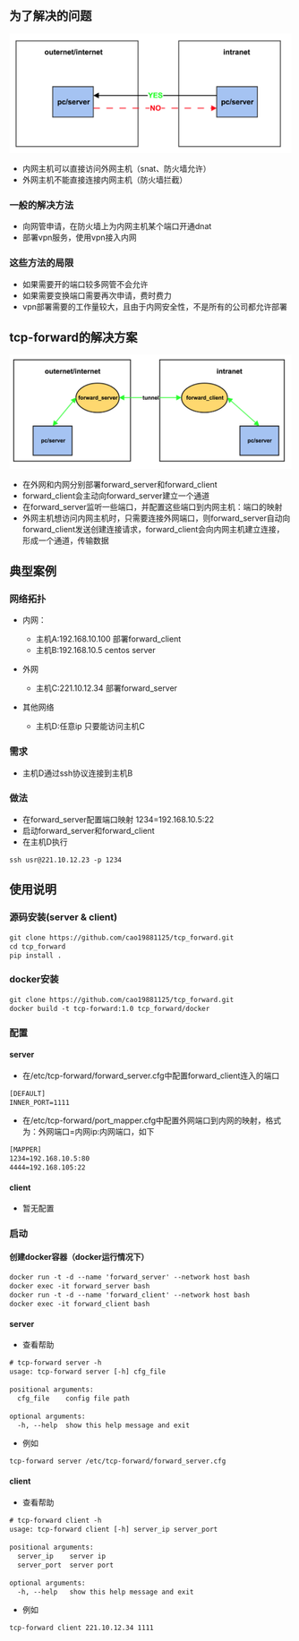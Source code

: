 ## 为了解决的问题
![image](https://github.com/cao19881125/picture_cloud/blob/master/tcp_forward_problem.png?raw=true)

- 内网主机可以直接访问外网主机（snat、防火墙允许）
- 外网主机不能直接连接内网主机（防火墙拦截）

### 一般的解决方法
- 向网管申请，在防火墙上为内网主机某个端口开通dnat
- 部署vpn服务，使用vpn接入内网


### 这些方法的局限
- 如果需要开的端口较多网管不会允许
- 如果需要变换端口需要再次申请，费时费力
- vpn部署需要的工作量较大，且由于内网安全性，不是所有的公司都允许部署


## tcp-forward的解决方案
![image](https://github.com/cao19881125/picture_cloud/blob/master/tcp_forward_design.png?raw=true)

- 在外网和内网分别部署forward_server和forward_client
- forward_client会主动向forward_server建立一个通道
- 在forward_server监听一些端口，并配置这些端口到内网主机：端口的映射
- 外网主机想访问内网主机时，只需要连接外网端口，则forward_server自动向forward_client发送创建连接请求，forward_client会向内网主机建立连接，形成一个通道，传输数据

## 典型案例
### 网络拓扑
- 内网：
    - 主机A:192.168.10.100 部署forward_client
    - 主机B:192.168.10.5 centos server

- 外网
    - 主机C:221.10.12.34 部署forward_server
- 其他网络
    - 主机D:任意ip 只要能访问主机C

### 需求
- 主机D通过ssh协议连接到主机B

### 做法
- 在forward_server配置端口映射 1234=192.168.10.5:22
- 启动forward_server和forward_client
- 在主机D执行

```
ssh usr@221.10.12.23 -p 1234
```

## 使用说明
### 源码安装(server & client)

```
git clone https://github.com/cao19881125/tcp_forward.git
cd tcp_forward
pip install .
```

### docker安装
```
git clone https://github.com/cao19881125/tcp_forward.git
docker build -t tcp-forward:1.0 tcp_forward/docker
```

### 配置
#### server
- 在/etc/tcp-forward/forward_server.cfg中配置forward_client连入的端口

```
[DEFAULT]
INNER_PORT=1111
```

- 在/etc/tcp-forward/port_mapper.cfg中配置外网端口到内网的映射，格式为：外网端口=内网ip:内网端口，如下

```
[MAPPER]
1234=192.168.10.5:80
4444=192.168.105:22
```
#### client
- 暂无配置


### 启动
#### 创建docker容器（docker运行情况下）
```
docker run -t -d --name 'forward_server' --network host bash
docker exec -it forward_server bash
docker run -t -d --name 'forward_client' --network host bash
docker exec -it forward_client bash
```
#### server
- 查看帮助
```
# tcp-forward server -h
usage: tcp-forward server [-h] cfg_file

positional arguments:
  cfg_file    config file path

optional arguments:
  -h, --help  show this help message and exit
```

- 例如
```
tcp-forward server /etc/tcp-forward/forward_server.cfg
```
#### client
- 查看帮助
```
# tcp-forward client -h
usage: tcp-forward client [-h] server_ip server_port

positional arguments:
  server_ip    server ip
  server_port  server port

optional arguments:
  -h, --help   show this help message and exit
```
- 例如

```
tcp-forward client 221.10.12.34 1111
```
